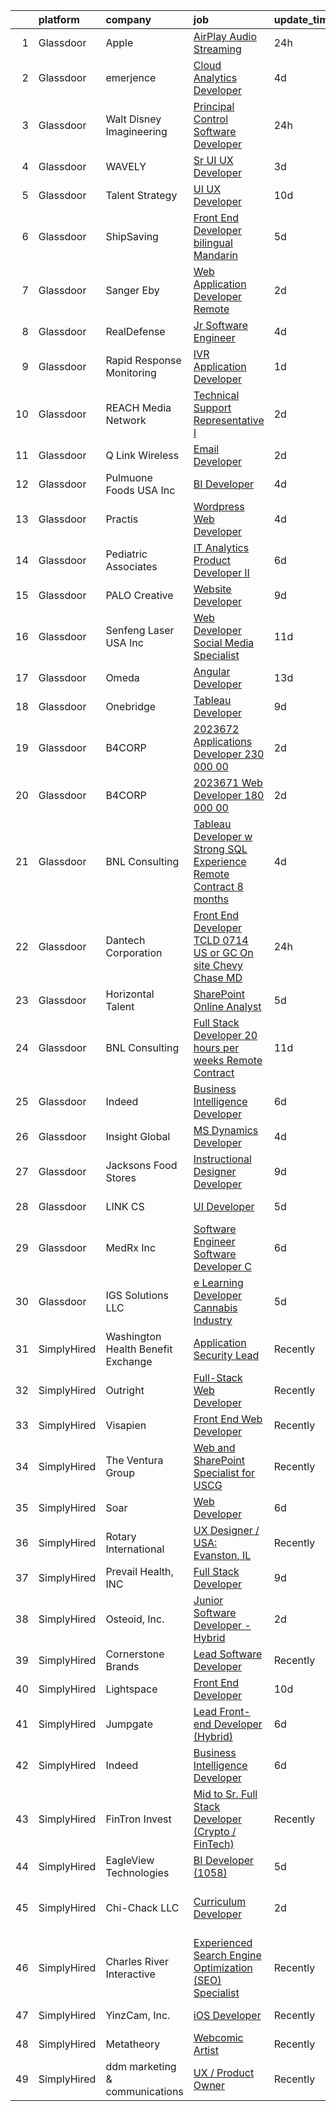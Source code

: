 

|    | platform    | company                            | job                                                                                                                                                                                                                                                                                                                                                                                                                                                                                                                                                                                                                                                                                                                                                                                                                                                                                                                                                                                                                                                                                                                                                                                                                                                                                                                                             | update_time   | location                     |
|---:|:------------|:-----------------------------------|:------------------------------------------------------------------------------------------------------------------------------------------------------------------------------------------------------------------------------------------------------------------------------------------------------------------------------------------------------------------------------------------------------------------------------------------------------------------------------------------------------------------------------------------------------------------------------------------------------------------------------------------------------------------------------------------------------------------------------------------------------------------------------------------------------------------------------------------------------------------------------------------------------------------------------------------------------------------------------------------------------------------------------------------------------------------------------------------------------------------------------------------------------------------------------------------------------------------------------------------------------------------------------------------------------------------------------------------------|:--------------|:-----------------------------|
|  1 | Glassdoor   | Apple                              | [AirPlay Audio   Streaming](https://www.glassdoor.com/partner/jobListing.htm?pos=118&ao=1110586&s=58&guid=00000182c45520efb77ea9114510f64e&src=GD_JOB_AD&t=SR&vt=w&cs=1_8d809d5f&cb=1661151290171&jobListingId=1008083046472&cpc=451933188B21919D&jrtk=3-0-1gb25a8dhklst801-1gb25a8e1jm5f800-f790125a67839ebb--6NYlbfkN0BvKrLyj5gPmtZO9T8euul8TCxuuKNOtzRJOomxnwSEodTz2Bc-sPZlC5mDe-NOaJjoqzZaoAcYBfejS1_Sstow5WMWFihkfHbKE2mfz4aYUPxoViYokMPz50RmLOU6WbCfC_tTqHuFQQEwqQoexL2phy-LY12cwTMRNZTUTjAvflxaMliq3-m0oP8oLGRrK5-miacLEv9kkcuuFcT_x1gpNvc12rwsmDNdP4t9-Pafeg_VwK2R1dwzv7MJBZ_WqdRYF1lCVSja_xRfiG81z29BpDSHK6mBF_mrWmOLZEOg88tr9Q3ZFbzsdle5qMySgPpeQClbQRdTyF6U4ycYtT7PdlYHfW9mW6ibuMzwOVxY5ziGa696dqcCPrsMMqVGssmpIXEDigPSPIx1fFfiY_78tQ0E0iw7MWNOZyE8UYuenArG-yjfqob9O_48p7r1RqrTJPGbd6kQnWKcM8AYQlSaAqL--7gdEasu1gVn8XOKY6EjnFmR_kcTGuLRXASa5wSPf-743t0o_8H7MtW7SdqKGLIhOIcxTXamz7VVm2oCvVZdhLEo5Zf2BkrxC3WOMy7rnBrq4__p2Bnur-J1QqgyCr93LGI4h6Zji8QNnR5OyDPHj-klG9N5YdEKr3nzuosdDtZIw1nrC_VEoIkrm-LS5KtQB7kKa49J9onzUY44Ja7Kx7Wklsh_zVLhNF3Io5oimYW-h5iV3ZL01NmKrvMweAzncUc0sshp6Rp5G58S7NE-rXRex1964jXY1bMmgqDZkFDs0NqWAA5nH5CANuwn1VPfv2QKmR0dqBqE4NgYCLhhK2ABtpWU6MdopDZHDzJyaHpoYV_jpFQ7pePTdStx3TvuUt4Z2hTZtzhJGax9kgkUz7iqDqpgH_G1xAN4bmcy7KZPTWNoSfZrxp6XrWkOtwAyathdpKCKuNfqBQbSlfO-qRB_rAv61NHSwsgsxaCRBftJaPO0Ow%3D%3D)     | 24h           | San Diego, CA                |
|  2 | Glassdoor   | emerjence                          | [Cloud   Analytics Developer](https://www.glassdoor.com/partner/jobListing.htm?pos=102&ao=1110586&s=58&guid=00000182c45520efb77ea9114510f64e&src=GD_JOB_AD&t=SR&vt=w&ea=1&cs=1_9fd57db7&cb=1661151290168&jobListingId=1008076173347&cpc=1C3318CDCA7FE79A&jrtk=3-0-1gb25a8dhklst801-1gb25a8e1jm5f800-83fe0f3481ea0f93--6NYlbfkN0BrbyR9TK4sTOZ_O3KzqYvhWz9cosDL7o3sV1qWcBJM3cpvJjsaLIGx21Q2cISLdVIOkheZm-tR2z4hqkOAW806gkO9PfcpJ9rUyNmGpiGg-mks-nf4Q33pvQDzNQRC_zpkeKgB_vQv0EaDHu94n0Ummld9LTeI39gaMiq_l3DQi-DyKb_f4-LAZVmTZvWdyfk3LKoFVL3zkXAxne0w2SRzwHjN5alZJmkl8Yqw-KMTRbcW_ahdrCv9XpNDi6cYCq1exCZ7Xp0j6h2tlcHLm5HIpxPIiYuG4lLSLECrUTVZ_ep3wqayxUbrDZMyXYJCVF0RDGcCmSk6Y-NDM5y54tE3-4SCECGvkRCQBNeo0lSIZzX0XyJLcobfLQXcRBrGraOqHWUP7GgI45DB5pYwXvIGNGzRNtKo_VI84SzkWNnw1n8OaPeLEb-IRKerYHaHDm7HpiKrjnyAEYRvxFhKVW2VmyPpqm7wf-bJhmqgqo20AZ0muHfZcUdljiM0ej6K5ZtW6ErLyJZEAw%3D%3D)                                                                                                                                                                                                                                                                                                                                                                                                                                                              | 4d            | Remote                       |
|  3 | Glassdoor   | Walt Disney Imagineering           | [Principal Control Software Developer](https://www.glassdoor.com/partner/jobListing.htm?pos=121&ao=1110586&s=58&guid=00000182c45520efb77ea9114510f64e&src=GD_JOB_AD&t=SR&vt=w&cs=1_17c3b685&cb=1661151290172&jobListingId=1008084142369&cpc=723ADC3DFE402989&jrtk=3-0-1gb25a8dhklst801-1gb25a8e1jm5f800-a875286dc70340ee--6NYlbfkN0DAFTyt7pbDCC2JPO79CSdi1dIb81yjczP5qsKcZIxgiYm3-7g-689UDqHItQTwke_kPIYZDxVm-CybYdILPvuQfm1ENLlbBuTIKxFW4L-uzP7-5hs8-wy-NqoUtMXROGZZjsng9cb6_L6rRzsO3yDP87Dab5lo6nt_yhV2ZDIcXjkCwsrBZqyDKrmQxmd673Es3R4JWZBSVEJLMAGvEQ48Gl2tOwv3XWX0cLcmet-SxrxNm53sWPsLf1KBXtotzyz14QslrMDgRv3--LMwokMkeENqS5niTIA8ZiyzmoUemTs2fs1y-DJ4BS1GOd81KjxCyDQWoZyPCCX8PFFYsIwjE0SVVyfa0I2zmSZtKJTHEkmvHoVDfbH0u4Gbw2x3sOQq1XcuHCWtljg_vWULrBWNS3M0hdKeJ3w_WbKcNiLb6hmC0Cs8fvMA9-rAA3c4sJk%3D)                                                                                                                                                                                                                                                                                                                                                                                                                                                                                                                                        | 24h           | Glendale, CA                 |
|  4 | Glassdoor   | WAVELY                             | [Sr  UI UX Developer](https://www.glassdoor.com/partner/jobListing.htm?pos=108&ao=1110586&s=58&guid=00000182c45520efb77ea9114510f64e&src=GD_JOB_AD&t=SR&vt=w&ea=1&cs=1_28f2de9d&cb=1661151290170&jobListingId=1008078846480&cpc=8EB93B92E86712D2&jrtk=3-0-1gb25a8dhklst801-1gb25a8e1jm5f800-b7e75a319e251b83--6NYlbfkN0CFsUkZ6y3FSz-mlD6L7ejB8QaNpXOZA9zECJrBSE1jTAruMs0T0Ja2Swprp5tI35MY2WSOIlf9lrU01llXdVEjj9XPhBSCqurE2QZfwZnzvRjuIDREHCNHa9yHulQaYm9alTDT0Wys6cT0F4v4GY3j8YkHxtblMj7RMtV-fCOW8JQc6eOWW2Ju8Xu5M1Zq5S3p_tO7s-P5o_NgoOcLmGT3gz6qAztM5ubJzYa9hIl5NqgNcn-pVOTJDxKL9CMj2sgY5u9VvGjmrt0oU9rgUuEzChB2mD2ifmnlbNleMw5he6wFVSdxsoQD9xW5CBR2tUULlvgDC4d-fAWEEZWJEw1zCTu9aWpsHoAUSe8FFlR1A5COJNW6Q0Nnkbmr5OhSowQny4Fl4WmdjeLvctWKOLmC0nlpWTDnzQ8391g5sIM3D6aaGt_cirz7QoHDCCzV84tQEKonIFnFaus-kF50NPja4y1Ba03VT2OmIeaMDGdOrQRuQNbWyBNWYKbwbubjx2ykSLJnd-7VWQ%3D%3D)                                                                                                                                                                                                                                                                                                                                                                                                                                                                      | 3d            | Palo Alto, CA                |
|  5 | Glassdoor   | Talent Strategy                    | [UI UX Developer](https://www.glassdoor.com/partner/jobListing.htm?pos=127&ao=1110586&s=58&guid=00000182c45520efb77ea9114510f64e&src=GD_JOB_AD&t=SR&vt=w&ea=1&cs=1_c6dcf9d1&cb=1661151290173&jobListingId=1008066990400&cpc=FAE5E775D180B2FB&jrtk=3-0-1gb25a8dhklst801-1gb25a8e1jm5f800-60666562be921bc0--6NYlbfkN0BCOpYIKuumQ_Uy_OYh0Ev10okaePikfGeAKZFFiMuRZNLpHNDwBhCvi_VjQy00AxeaGvLaF_GMJwQcZP4ChOOTP5jIzpZPKuWGs3vEXNOpakPRNLj96wGqFforKETBIb6x4_54nn5WmbJsef5ZGY8SlqusJWVVjwVmJrswhfFdB-umxCm208b-JNz2JjxfEUbWmeKDD6AanFZ6w66njgNxkMjDoFHeC3v4lTdXWp2NAfBmEOmpYKxafzdQ_wsZDHyDEb2cg9PZNqz3oSZ9xSVPJ2tSaGOU3aPHirm2jrk6NvfLGlmOtBaltanPFVZEBVw18sy6ZofQglIhyZ-qMhkOUUD3HYhVxLiszaD-5ckedoBnt7alveqDr0XMNXySFm9_Uk9xN8WXUl7XxaJ9Wks07gWC32JMhNcyOBMLllvr3L3gq7SZb1pzNgoS8Mg2ttcaKQlrq3NXIQnw5IsjyphonFutGHn_IgBNRVrsu9r5Fagac1xYMocu1tln9Q7WlcZ_pU4UspepRk-frKobdIuEsrwAFU2NrBuFxyCBxqi5-Q%3D%3D)                                                                                                                                                                                                                                                                                                                                                                                                                                          | 10d           | Columbus, IN                 |
|  6 | Glassdoor   | ShipSaving                         | [Front End Developer  bilingual Mandarin ](https://www.glassdoor.com/partner/jobListing.htm?pos=126&ao=1110586&s=58&guid=00000182c45520efb77ea9114510f64e&src=GD_JOB_AD&t=SR&vt=w&ea=1&cs=1_856ceed8&cb=1661151290173&jobListingId=1008074325496&cpc=A938E184CF850189&jrtk=3-0-1gb25a8dhklst801-1gb25a8e1jm5f800-2c7bb3e5a42e1320--6NYlbfkN0DM3pGCrJm8AWfOPpX5kTGOeXvgIX9r_jvWSHY5aqr_59zYP2a8vzlxzJD_3pOuKYpBc70m431VG0ghyqLUCm4kA4-raY6vd6MwGiNKWWs8hl3qfnPVzKC8iECiMjZf2sVY1Zn5jlZdVsMHmgN_NomkA0Ap46WQkzuSJnvwOXjEY9KQA3TlBNZHHzxXRb4vqym40bsNdFuO9VKa8HGA7L5ZRa6a-a657Ffezh1n38lqgINTKc_hRYpIwPm7KL3NLC-jRRgdszaGOw2_HslPye8_x2W3tOewXsYcPwZeOLRLBYDzriUgRE1i3J3zwoXNSS95FpTc5ykKto2b8mGtV0SKl6EwB-RcOh7xUFLpyv-tjn6Oyu5LIQisVZy2NiK23RqwVuJFOShh-BuCITt5TBIEnH_THfViKdYWj0zaILeTf6GbbXuQR7PSAWSoch41nPXbQr5IXLnVrrdT_G5OY1g022MhQYkmgn-A8TdfEydQBqfTUow5dGk1b8p-Acf1tRYMIHgQ0PLWcwQ4_Wgj6zxw9UbrwhAQKCk%3D)                                                                                                                                                                                                                                                                                                                                                                                                                               | 5d            | Industry, CA                 |
|  7 | Glassdoor   | Sanger   Eby                       | [Web Application Developer   Remote](https://www.glassdoor.com/partner/jobListing.htm?pos=116&ao=1110586&s=58&guid=00000182c45520efb77ea9114510f64e&src=GD_JOB_AD&t=SR&vt=w&ea=1&cs=1_bb444c7f&cb=1661151290171&jobListingId=1008081761210&cpc=FAE5E775D180B2FB&jrtk=3-0-1gb25a8dhklst801-1gb25a8e1jm5f800-3541c817274bda93--6NYlbfkN0AzXs6BpxsqXAeE3FGjmfKlVWaERqSiYkq-As3-icy7Gg-xHyWztJ-izRvmli30lNIyGI16zQFb1mw6FciJxnXwCCBKbJjCF7u-CxjejFmSObVuI_9zAUsRWywljbaZl5-YLT_vqpTMON5jedX1uOn_qxXkKhU2p5weQ91-992OXlIHe-9DJYgjv0vC59bNGbQERoqvcn2YISwL2vbNMtZSQFsRevpN86yacOuxcWLe0TT5OnClTkwGzFenfPL6wJnLhmKpxFwXEQLrzeo_CJkWh71G2VRK-nRYcj9u78PpiazBtY41JFRRqCEN6VcDwsZonHzR7xx-Xy2A4pes4XF4rUrWiHqutDTf57HAD_sAqCTRBVvvwxG4qYz9T3cQuqJzOr2SvLcuRhcjCYalpxTISff-VtdsYjCVx1McsL05cILV4Z3gjTLQVIOQsLR-Nb6TBwZYiA3aR-_45GSAi8M9yZOolmzXk-o-zEtcjOxRRUKLEEUKG_bamYzUacNePDwbN_i46Yvwxg%3D%3D)                                                                                                                                                                                                                                                                                                                                                                                                                                                       | 2d            | Remote                       |
|  8 | Glassdoor   | RealDefense                        | [Jr  Software Engineer](https://www.glassdoor.com/partner/jobListing.htm?pos=114&ao=1110586&s=58&guid=00000182c45520efb77ea9114510f64e&src=GD_JOB_AD&t=SR&vt=w&ea=1&cs=1_8e56bd43&cb=1661151290171&jobListingId=1008076522296&cpc=48B9F4758953335C&jrtk=3-0-1gb25a8dhklst801-1gb25a8e1jm5f800-5aabe80104e1f276--6NYlbfkN0BJmLTXHeqsvNNF-ANURUpksV_mLbOsnlGhU62OMMg2QsQzWJahpRUS-LAU7mvJw3h6rNS0WyAsMKlRS4IBDlHBJYcLfKj4XHYQe9QM7926HoJHwccYxGsaJp7C8QChfHJD4r76JwuBWB4gcpxcBTXnwlgOjIkEm4PNc__ozql3TuDBGT2PnVZfZsT3sq3PPVdz3XRgj1qY0ZKFqdXETA1nlZXCYmij-4Eyyd4wB2lf_6ldx22nQBU5-MzyeIYL2-Jryx84mYxT4UTPtzmTMDQE1J79QDTFrBkH0XwgUWcTrUbbXxJVtUTOlQeF5fdJdbvimTAIK6728uHhQ6aZ8L3SUS3lw5bMF-C-wuKnPxUUk6Z3Yf6SyamzTAkxbXehMfZzRbYMqVYw4L0IDYUe8YwcBAuAO8FX3APLomIbA-KqjUD4t_NiyhniZVObSzIgXb8SFaqyakgHWhNiCDqE-JY27mK0r8JMhbX4pnTZkoR6S4YBlvSOgGiOqF3p_SijUUk%3D)                                                                                                                                                                                                                                                                                                                                                                                                                                                                                  | 4d            | Pasadena, CA                 |
|  9 | Glassdoor   | Rapid Response Monitoring          | [IVR Application Developer](https://www.glassdoor.com/partner/jobListing.htm?pos=129&ao=1110586&s=58&guid=00000182c45520efb77ea9114510f64e&src=GD_JOB_AD&t=SR&vt=w&cs=1_0a61af64&cb=1661151290173&jobListingId=1008082497191&cpc=2CAED5C921A5F994&jrtk=3-0-1gb25a8dhklst801-1gb25a8e1jm5f800-a776415acbd54d1d--6NYlbfkN0BeYG4j1v6WH_SktKuK5IpBcGDehg4S3YWYMkLNazIQHl1mPh5ExdBt3Wx_OwNyCWQO6TaeszuxykY798Xh0vpvftZEqIZcQTHeSk6YHSvZ6dw7Lh8bdWApDvMN10bxcUiWrO6CI0r3zwvLJBTVIvL49hqH6jBPAwuAlK6MFHhnE11nqjEsHJSoOCA8gIZGwmm2FlTaep4YsVtRSb3tGeFDhOngKEcnAVyfctk3JfyIBGGsQWJzN_20xppOKk8HIPjU15vY_0KLZc-20DQrv3TFn8UCfw3ZXv1iEToYDQqJRsAHNQjYbIzNpetcKEygGbSXwyR6K1SwnWAJUQqMLkx55wGCA5wj1e0NXwbufFDrU1k8s1sF9imiDO-t9I-T3FZRt4SToPSVZEiI00SJDOLTp6JZAC6Znxm8tVGLjuLPc1rv2Ei0tCKnql8ZhBsvhuzDd-jUBElcAng5ZbHRaoDZ)                                                                                                                                                                                                                                                                                                                                                                                                                                                                                                                                 | 1d            | Syracuse, NY                 |
| 10 | Glassdoor   | REACH Media Network                | [Technical Support Representative I](https://www.glassdoor.com/partner/jobListing.htm?pos=123&ao=1110586&s=58&guid=00000182c45520efb77ea9114510f64e&src=GD_JOB_AD&t=SR&vt=w&ea=1&cs=1_f342a0d2&cb=1661151290172&jobListingId=1008081708861&cpc=A65DF3A704A48F9B&jrtk=3-0-1gb25a8dhklst801-1gb25a8e1jm5f800-24823409d4d4aa59--6NYlbfkN0AtR68e5gWpPxoovZgA7Udo-dcymoK0NpHFMpIgh7LYz_Z46PyDR7Jw7e4Sd09CYAV2DdE21fPa6TJN4UaBcQOesmSbSGNczbnUatSv8mPXVFNC1m2EV02olSTkn_8B9C6RYXjIQKbMkhuaw-lPorlyPq7bs-YDCbwBj-imToVKar2Ylxx4lD9YIhlidBvJLVulyQ648bxGn0cPhB-B8ZeX8wvXjekAvWO0ksmu-bsxFYCfsoQCwdC84pynVAtClsR-VEleW-4zWTQdb8_iNpMr88pFmFyI-QInpXiNHnzrFFISiS_jrK3Ya_FyJ-H8wmEk4hFb-I3TzUOJjDTdd13O8oT3cb3KT_X6YK6Zid1hSTg8pWfzlgc_senm1Nyu3ueSastYh0TqrlTdiphXJHBkATe3Xz-pJTkAd9sWulD1-S9saq5RK6E_4k1b6_rgI8burUV5JnkFNH66-dCZgKzlzdFDsXxy3kc2ZroDhOfEVfj-FwYMnbqfEPdwDyKhqac1ag0iKBZbuw%3D%3D)                                                                                                                                                                                                                                                                                                                                                                                                                                                       | 2d            | Eden Prairie, MN             |
| 11 | Glassdoor   | Q Link Wireless                    | [Email Developer](https://www.glassdoor.com/partner/jobListing.htm?pos=103&ao=1110586&s=58&guid=00000182c45520efb77ea9114510f64e&src=GD_JOB_AD&t=SR&vt=w&ea=1&cs=1_083f4e2b&cb=1661151290169&jobListingId=1008081621414&cpc=F1F9710DED3F09F8&jrtk=3-0-1gb25a8dhklst801-1gb25a8e1jm5f800-ad61b9ac912baf76--6NYlbfkN0C1n-7uwLBmXreK9Hz04i1NaXR3ByHk8AHoFYtQOHcucngP0fSeBwU1va0n9hUyBVaAI6oExeKecRKR87WNuvyT1-lb0hdePcZdW5hHRwxQUII5lAiGOEk0YkPvnaaIvm9DKktrut8n0XsjBzFcewKYiXuOoVj6bm5ayNKqKX7IdKuQBcIk97fv1CLN5CZyqTzH4qo2ZZftfVJANiVQqVYrLf07PamcL_iFxqVELzIIJO6pqQxXTroaFMTawoqd_9eWfUZj-_qW_iHM1FHVxZQQ0JGKuZeuDUVcQBLohL6MPVdvzLPmKXgnSk7AMhuTsKW8MAqMizduoMYOWdj1iJ7_4_o53lWh6PC3ZDTuebc6USBXqCRIOAgjqTyzAYslalXvytW70d4kuiZGL0cfGCttqOSOodlLYmrAA060YFQIZfQRxo7ovdb1UxeoOQYlakk_w0b1H8bFYgKComJz2r_P6uyucJJOMpoeJ0pYJDggUnlZAqSTo3-y26CKpWW7Q8A%3D)                                                                                                                                                                                                                                                                                                                                                                                                                                                                                        | 2d            | Dania, FL                    |
| 12 | Glassdoor   | Pulmuone Foods USA Inc             | [BI Developer](https://www.glassdoor.com/partner/jobListing.htm?pos=130&ao=1110586&s=58&guid=00000182c45520efb77ea9114510f64e&src=GD_JOB_AD&t=SR&vt=w&ea=1&cs=1_e5c8490c&cb=1661151290173&jobListingId=1008076669897&cpc=7AD1D84939BBEEF3&jrtk=3-0-1gb25a8dhklst801-1gb25a8e1jm5f800-244dab2c59fdab51--6NYlbfkN0DFMg_p08p49CvQsYCcvdtMXYkvdEKLwGO3Yy7usXMGXftwIfWujS_iuTWnuFFUDnQ0xUb7bzVK_cCVG6ZoodGUktjLkS4KtoNvzjvJocgxWn6soaxkhb7tu7s_3Lgk7dnM_rsLwkEMFwRXuZTEm20_VbG7G02Hz2YPmQYw39BGhG2rKlo6wDgsQJhMuHYrUoJ89lULyACX1u8VBa8zZfBD2zLI4KY-wCsTBvHWZkGsrKAczlNfCBxI6aqLTXfzqEBn4yDtnWJZ9IWAbhm_lMPDiFav_DJqz9gWvy5BTuSnQtqiLPukhZO4Q4u4YBOux34b-L9cIreKeHp74zQNnvfbUu_UXBzTo2G3lwBHua-GJ-Pk7qvDm2LVKbkOALqq7_z_qIA9rOuHfsJwPYUX2dGHCY2PG9qHys7IuZTvBhNSxMro5YQy8feEF7_hA82_DLmQ3Qj0AXE6i_0e1_2-CUeVEQL-lvDtXgQBFbcMQUTdB9WYzcj-M4YD)                                                                                                                                                                                                                                                                                                                                                                                                                                                                                                         | 4d            | Fullerton, CA                |
| 13 | Glassdoor   | Practis                            | [Wordpress Web Developer](https://www.glassdoor.com/partner/jobListing.htm?pos=110&ao=1110586&s=58&guid=00000182c45520efb77ea9114510f64e&src=GD_JOB_AD&t=SR&vt=w&ea=1&cs=1_8f806af5&cb=1661151290170&jobListingId=1008075939022&cpc=F793441F64F6F721&jrtk=3-0-1gb25a8dhklst801-1gb25a8e1jm5f800-8187cb17a2b8fc89--6NYlbfkN0CPEiJEzZq4I_K6S6Q9VC1QMfIsI0INZ1UYi7vjgDL48SUvOQou6hjmp0WKPmUqcK2Rne2cMqDAeZVM17aD4J_ZX8z4LH2rWUjjsrPzFYnHdC8Pg3VOxtI2a4qK1iVfS16tn4S1IYhnzK-i1cPDK9dT_0zuiSzS2tC1qqlZP72pNHf5zdQWWCRhR9vMFbCySXS9WnvUwq-rxVDmncv2K4OYwz8TPYOwSS0-ZwNBYe-EVR0A4tKLXMJ9BUMwmHdvNBYMqGePgWdTf8hY0E7li_YUF6ttl3GP3vy5W9hVGXBUxgJnrIViUeFk-BvaTITVqjXVRdXyYuV6UvJWgCdB5Yet59zi0pnkySl7nC89Es_YTVGc4zQqecs5gwtGoLo2h1DZXgIQaEXyV9chJIh3w97Zha324FO5jzP_Vz6X_8OX9qbF-6JthwMo3q3EJKCSjUWS6UA4hr8qSTOUP3akhm7s9-gjQrA7SSZPVQRaQXKG7_EXyryIbCzdmXxA0EQQEIP8uXhcYMy03w%3D%3D)                                                                                                                                                                                                                                                                                                                                                                                                                                                                  | 4d            | Charlotte, NC                |
| 14 | Glassdoor   | Pediatric Associates               | [IT   Analytics Product Developer II](https://www.glassdoor.com/partner/jobListing.htm?pos=119&ao=1110586&s=58&guid=00000182c45520efb77ea9114510f64e&src=GD_JOB_AD&t=SR&vt=w&ea=1&cs=1_fa5449fd&cb=1661151290172&jobListingId=1008071523039&cpc=3164FDD6030E246B&jrtk=3-0-1gb25a8dhklst801-1gb25a8e1jm5f800-5991e2953783c819--6NYlbfkN0DemAzEP9v8bu_pGidMGU8OExREO38xbIwIxTr4yWdaEZsGs7CSFk-1TI5Ew0B4wLU1zIN63sLkBnY-2b8FgSeccfRUot0NcU29WlnPC9tSJiza6t9dxSvPLA2aX3y23cM-Mg3wtNSqbXOuCNwbqhLsCl-WBHMEVTm_pDJ0pHfyXRMf4s3Nbqw7c_JZGlb7WLB2JGd-8q52B5NUdc9ncm72go931L2VFDcQNrL-DPyZBmI0rRU9sBYcmU5MN7GDn-FLpBOZUWvlG8eGV1HNdaGSXWbWP8Djo3EXrkYrZleQNuqFKR2HrJ1WsoSSWrPO8dt0Wkzb1OkZF1K4rdoN752I7VQkkyTeV7KFHiAzN_cA4UTHapWbe45khxZt6NRxIeIlKDeyVtNtWS4qsNm_bHFV-MOWwnH3RoD4tK0_XE4f9AtFLl42Sr3XABGe38USPfrYTPUbNPJp1EhTO5SvRfHGwI2nqfTTys3Y-JNC56h7nYC5MbZupGLXF5bDTwwXwUNVnbGdkARwO_RZzilZGFMy)                                                                                                                                                                                                                                                                                                                                                                                                                                                  | 6d            | Remote                       |
| 15 | Glassdoor   | PALO Creative                      | [Website Developer](https://www.glassdoor.com/partner/jobListing.htm?pos=111&ao=1110586&s=58&guid=00000182c45520efb77ea9114510f64e&src=GD_JOB_AD&t=SR&vt=w&ea=1&cs=1_69566d39&cb=1661151290171&jobListingId=1008068902080&cpc=EE7F0D06914A6BE7&jrtk=3-0-1gb25a8dhklst801-1gb25a8e1jm5f800-de868db7beb901ac--6NYlbfkN0C2SVAOpOeIWQkPp9EeCSLxTLheLRty2uanDx8E9nXZ3rFVmSnLRG2mI_lAyhv87f9ulfybPl4YrKbXo1PYfYKAXDobJy5cY05dU2SKUdx8lyWLpDjBwivFFIhb8JGvpmgg0AEH1gp3JfxwyGGzseUlq5NkyTzg5astVQTcLw_d3Wm3vLGhjkxRvquc5fHRHLHmsd4gpsjxXWlwIBrpG6F1-JRLFARiGfO6vIYz0A54B1pPg78xY2xWDPnNlfgJpZwKBR9NuQmGJadMQSemAtgPkfWLVRHpdIZmka_mODCjZ43MXn4Eg0MULMuLh6Ds8byknvCGZaW2qQ2qC8-29BMlEc5fNjyh7LtjnW9gy7MlS8GJGcdz_hrHnHcoUfaS0mFAPqGIZksK7TzyYnZKgpeKApkvbXlSnJYIP4kgHDgNRHZFhH7ZOsQiZQ8PZ0sX9vXgZcgeWgreMjfoKQQDaSKpkltMdC6hsss3Vzh2bfgfMPpYD57LerDFYjCSKU8gh9s%3D)                                                                                                                                                                                                                                                                                                                                                                                                                                                                                      | 9d            | Youngstown, OH               |
| 16 | Glassdoor   | Senfeng Laser USA Inc              | [Web Developer  Social Media Specialist](https://www.glassdoor.com/partner/jobListing.htm?pos=125&ao=1110586&s=58&guid=00000182c45520efb77ea9114510f64e&src=GD_JOB_AD&t=SR&vt=w&ea=1&cs=1_a91ca1ea&cb=1661151290173&jobListingId=1008065893392&cpc=5FEB1BEB8E14EF52&jrtk=3-0-1gb25a8dhklst801-1gb25a8e1jm5f800-69604992de81714b--6NYlbfkN0Dx3r3E47sSe5bB3PIy1uzBZvlB7xy2NhfhZMlxQTsxrHvJuYZkuOAOolgM0RwwxFCUzk4WQx86HjZI4gUgx1C0oF6J0TbaPQPyt0QwcdVyAoCHhtnKoCAwe2uWQZDVyb42gfhggtBMSeQF_kTTK4cI21rqjrfWfVy7aWXOh3yapdlN40EuEuEiV6Ide7gZPG5zIUKqLIdhSATNTSjyGX6VAVF2UaodgSylZx3gexnmCHb-lRtYjUqtjxTqA-2ZNm9CVpPrMfu7tnuR5T3G4AnRrT54KosS-OfMN-XtG80Im8FYSkriOmGBIJ7fF27GM5uLM7lRtUpIuYCjrOSfDTR5XkZ1Um3A-7tBHZSi1O1FdwXTtGPYfVuODLWGA3rncr44vdDXDBNgejnVIUDJZREezBP_xNXvgZPjqHal12a1DvJruKw3ZnwZNhlID_uuBiWo2GZQ4-EVVa6rULOnRsFiKnlwj4YSJEfq9xl9fTUWZosQIhMZ74rSRbX9ilSnqiuhbZKbcQQu3A%3D%3D)                                                                                                                                                                                                                                                                                                                                                                                                                                                   | 11d           | Los Angeles, CA              |
| 17 | Glassdoor   | Omeda                              | [Angular Developer](https://www.glassdoor.com/partner/jobListing.htm?pos=104&ao=1110586&s=58&guid=00000182c45520efb77ea9114510f64e&src=GD_JOB_AD&t=SR&vt=w&ea=1&cs=1_3d5e9f9e&cb=1661151290169&jobListingId=1008060374859&cpc=95727D28359A3DAF&jrtk=3-0-1gb25a8dhklst801-1gb25a8e1jm5f800-4659c45f7da5a9ce--6NYlbfkN0CsSu19yiEZraDAVLpPmfaiHc06RDwDBRCfsbordlvENtmH2YP7JEUjFoZIULs37PK0CLzqhJwYQx2WAjYfaEgu9VpWTtGqp-dsqtN2dceF-5gaoxUX2XhSQML4pxf97X9U0wvrmtXgvEW91hycwjXHjo-rwZGqAG8X-twvUWRT-nFlbJecI-_xi8TcL5qztne2V7wwvnHO773kmdBKDwkKJk3SD4tDaZmGUxL0eskODOZM3jJISbhGzUXoULkqNsOtW0Z2_0KMY2TBn7mUGjTxPxz82eSHpbREYc-n8bUC4kFD5fxMgDJTE6vN-EVDQlesGEcd4gzDQiREoqICtuf8Sv7IvwfWaX23GWjrUGBLJftTEXRFnDJjQhdMbD6gTtvoON578gvY52ZJroOW3rN3_Eh-nvnj7FGQ5ioVHxKS9S1-gdcJCFgTVG32Qb9UbrgjFP4uo2HnmS5bm46rDCmpg74Pv07ePGeWLwR5q5Yw4u5MyY00k1eo0bXxEviIYJE%3D)                                                                                                                                                                                                                                                                                                                                                                                                                                                                                      | 13d           | Remote                       |
| 18 | Glassdoor   | Onebridge                          | [Tableau Developer](https://www.glassdoor.com/partner/jobListing.htm?pos=112&ao=1110586&s=58&guid=00000182c45520efb77ea9114510f64e&src=GD_JOB_AD&t=SR&vt=w&ea=1&cs=1_ea72a448&cb=1661151290171&jobListingId=1008068854876&cpc=4A4F3732B778070B&jrtk=3-0-1gb25a8dhklst801-1gb25a8e1jm5f800-c7f5c0ec017ad604--6NYlbfkN0B6J4U2Kkd0V7I333JW2U9_gSjQpz5qU4fBNIiszA4W_l5DxCasMB7KJ7TH7HGTLE0NoG_MvnBH2rQhOx7NAKEw-dgmVCMOEaC0wcJEXNCZvEEr9BrdRgG4ZFQ7XDH981Z9bcpD5mQ_Z8l3-RzoXDjzElG5AgJNmaPku-iskUk3Vl4YF9rKKLjKzf0-AZhmZGLxRQRckCGTG7Rqy1vdNtGE_zsnqxpS1wQqAA1T4Tlif83cjdX862nkK4suJ_pDTQaBnIgufEZiedkihCEtjoRUv30kWczUmKFsqkwgJfzTma6uRoinIlj8EXQlBqmEX0axy0AveJdY0LE6LSBOoiHN0o7QJbvl36ugBr7rVDE7CdN0e_qpcZ5RS1XOhKpduOsAsRCw3v7PuUy1yUIFSUfHpyvgVliPPIfuUrGEkKi2a57HsByW3O3YPHpiYaFRNzqhgA8Gwb_jYKiqSgC7sVPTEZfTfo1BuhgPrNDknLUsa2lLZ03UDkIgVOzpMLqa7imXJPO0WUwByg%3D%3D)                                                                                                                                                                                                                                                                                                                                                                                                                                                                        | 9d            | Indianapolis, IN             |
| 19 | Glassdoor   | B4CORP                             | [2023672 Applications Developer  230 000 00](https://www.glassdoor.com/partner/jobListing.htm?pos=115&ao=1110586&s=58&guid=00000182c45520efb77ea9114510f64e&src=GD_JOB_AD&t=SR&vt=w&cs=1_914edbd0&cb=1661151290171&jobListingId=1008081373606&cpc=47CFDC01B3F81FAC&jrtk=3-0-1gb25a8dhklst801-1gb25a8e1jm5f800-0cb1cfb7ab32a772--6NYlbfkN0BBcNHvdcwdm3ewH9kjvka83ftEJjxlat_DdA1S80VRS6k0mxP7wnwmAsSRP66qfkxfygTsG_VxvibOuVG8DIA3GWuScuyELeECnLADcECoNd92-YZWNhYf_LUjYer-xCPNXLTSvHlGS1xzAU0IK1yL5Cc_V3jqrGZAWnElgrhGdbdte4PehLj1HfqUgveqLX1HCX2GtjPiiguSafH9Wk3Ggs_KDTnq27EsB_6YoGkYWKaU5fgpK9-lTkXItNiH4BR5ZOUQwGjPKBTCfKHUOlXR_3PMK8iZPFqe1nBa2dKjK9juEJqwyh9zhK65oCoHxXTnesaa0N-WOFTOR0a7W45HLD0xrUYS31m-RXb5v3cK2Bxb3Ahxe2L0rLqVQCl25IXlJnABfwUV8AmUvI-PTUopdvtZcLJ2RAujigiAAvQ5xBPE9UD-ygN0nQbQvbMjagqQOM574YhbJkTcDlwA2ay0Yljt6wjoYvqIlGVzvEUKrrkQFQIL6U4CilqvoRe07T0%3D)                                                                                                                                                                                                                                                                                                                                                                                                                                                                  | 2d            | McLean, VA                   |
| 20 | Glassdoor   | B4CORP                             | [2023671 Web Developer  180 000 00](https://www.glassdoor.com/partner/jobListing.htm?pos=106&ao=1110586&s=58&guid=00000182c45520efb77ea9114510f64e&src=GD_JOB_AD&t=SR&vt=w&cs=1_78b01ef4&cb=1661151290169&jobListingId=1008081373596&cpc=C4A69CCDBB3B9599&jrtk=3-0-1gb25a8dhklst801-1gb25a8e1jm5f800-6676c5ed2de5c131--6NYlbfkN0BBcNHvdcwdm3ewH9kjvka83ftEJjxlat_DdA1S80VRS6k0mxP7wnwmAsSRP66qfkxfygTsG_VxvlM6xnFwtFlM65wx1fwY703rftnoaqvQa1FP9Y-yZyxGsbqns0mL32B2CxBxDGGjXthUpXZss2mwEreCM253s-lNyuboHOEwIQcoroQcyZSsS2WJYJCAMFk54JG_l2kkJTbFWn4xZg2PvtKwEEYXXYluww8nG0rR4Yeoavn3K1pATM_98osk0Wfj4e9bAykTdvrWD3n1xQ5KVgE43XGlhb7Z_8fVWsexXpllu1-o1VUkTG6IrJ-Je9g-_7DRhAAFbjxhZ3sb23b3cPldihfE9OpmJnLU6PoKSWoO1_ZMvvNFF6a7YrLSgKkhc5M9gpyP2LnaZ5IGHcvGMxtrHrN3E8BLfx8G8pVg8pSwidhiw3NqxRRz7pVQPz6VPFQnD7358PLltXGxdETnxmag0jevn5Lmg-TYfzV_rA%3D%3D)                                                                                                                                                                                                                                                                                                                                                                                                                                                                                             | 2d            | McLean, VA                   |
| 21 | Glassdoor   | BNL Consulting                     | [Tableau Developer w Strong SQL Experience  Remote  Contract  8 months ](https://www.glassdoor.com/partner/jobListing.htm?pos=105&ao=1110586&s=58&guid=00000182c45520efb77ea9114510f64e&src=GD_JOB_AD&t=SR&vt=w&ea=1&cs=1_881a0a3f&cb=1661151290169&jobListingId=1008076089277&cpc=1CBFC3E34E2A31FF&jrtk=3-0-1gb25a8dhklst801-1gb25a8e1jm5f800-b0ff5f76f82ce861--6NYlbfkN0C_eQCgnQ3dunn2kgXxy7uUxBB8Rm9uGSd45wqHXb30Ypxn9RkVQEt74ecu4--FdL2YHEeA5JtyPWxozjGJggkpWjUSJYMkvBYQQdwg0VBarVCPYSlIpINx_KDWlLUzVQWtzsj0-SKWehmPWpUJDdTGUHSNk2jWKZKjjP3jPu4hRF13vNz9jdcVfVMMvF-pxCFFyRB0n1qXUeXbl3SYNCpAOUdXY43Xi5hPSH5blmQgn9KNCAqsLx1xqovAD0njfuTBX3dyCnUUH8kyaNZbCiocE2FUGeQPIBdVR3m3mn7tteUeslax3KNJ-8T8eZxXq-Lfh6SlqfpaEvq96y1GDMT3SEODbqSI4-aULSnCBZFiS0U5HdTzGI_9GI1GJqJExdA7BV1XoV68_EAM0-OTXmOSLmtPTIusghej5vK8pukmEL4kBa9040-r4Q_VAYCPTPYG2HI5qx6Injv3he63vl7JfJ2QHRpE4UDg10fYoDcLqbY2TA1XjaZuqUll0VKepSMHQqzWPK8x8y6j3Ej668dmkSGwXHM8gUAMy291aMT6BoMZ14NaC0SE)                                                                                                                                                                                                                                                                                                                                                                               | 4d            | Remote                       |
| 22 | Glassdoor   | Dantech Corporation                | [Front End Developer  TCLD 0714     US or GC    On site Chevy Chase  MD](https://www.glassdoor.com/partner/jobListing.htm?pos=107&ao=1110586&s=58&guid=00000182c45520efb77ea9114510f64e&src=GD_JOB_AD&t=SR&vt=w&ea=1&cs=1_13dca31a&cb=1661151290170&jobListingId=1008083434325&cpc=66625C18893C0C14&jrtk=3-0-1gb25a8dhklst801-1gb25a8e1jm5f800-35e3fb04f0154627--6NYlbfkN0Bix7FBf67wPreTmEV6iJoPjf6M7sWQRdpx2Wb_2_BACMLg5DonGAzc0qEwfX1zrOknuLZ7h3zf45SiEynWFMkVT4BanJYkgcROeGkrPomBbNWmcGEXIY9dc1fPclvT6CUdE_KjdWsx4AD8VJbYV9vLtnr73DYyWwRb4SFbqprCltTzK94yergrQmpALqdJnYXoGt36aLfNP6pB7ZKrZfVmCG6G3tvwfrII1UwrURA74dbghvrIrDj_sfj_QlV5Rr7MA-9fTh48B1y3PsE5HWKyJ_jDNur4WasqbJx7offNZlBGf0hcYHmEW5k1BKtWdbTXxH8JN_rk3y5p6HGjPblkEJKqA91vaxREJRsA5PRVorLd6AIq89nJgqJVwEo_M7k2_dwmoYF3cvPtpcWr4EXBBle9Q-pUREZYSkjk3e6wCZPPAWMZXWFmR94Lwb1WzFMVw0-jZA_JgthLjIjmLlOGren09bXe44Rky9HvBK2YFX8EBrCk3Mhj7KKhnguIQyKZUxf8z95N8A%3D%3D)                                                                                                                                                                                                                                                                                                                                                                                                                   | 24h           | Chevy Chase, MD              |
| 23 | Glassdoor   | Horizontal Talent                  | [SharePoint Online Analyst](https://www.glassdoor.com/partner/jobListing.htm?pos=128&ao=1110586&s=58&guid=00000182c45520efb77ea9114510f64e&src=GD_JOB_AD&t=SR&vt=w&cs=1_c5bbe665&cb=1661151290173&jobListingId=1008073459570&cpc=ACBF47B84C432121&jrtk=3-0-1gb25a8dhklst801-1gb25a8e1jm5f800-cb88e92abdffcef6--6NYlbfkN0DVLD0NwOQENOe9ZSCJLsOt28qZmO4545ePKxrhyheH8quYXvZ38a0yFLKpQDQrT0zdfUnTG0H1MCQwEJyBXPKPJ-LWSz-UcxngJxNDfKEljHsLNQ3rTWB1eQ6D9LzCwX8_e2_chbjLwy2IB_7ZR4HigomDXJ7mGbPbuP9xfDxNl3paOjd4JmdzRjrpJzSP6dHpDfOdu7qIAp_g0gUM5WW4L189-YhO0HJpa_ZBEKetwC1uuQ8VoYxBDqwu0da6jMwb3fE9hzoCXkd8nJob0nUFwA0rbaCH0yi926TJL9M2w5NuapTCUsaqHFW2zjVOT_QoGl9IasyK_Y_7KLTflts6I3Cy6yAC_pfJh6WXdIuFtfwmcicXDh3rkEJy5zEyjpt3qLDc300Xp9oMImNv9YNvPzAwzWTjBij-qsVKUJB3wQb6NT0wVYjR2MNSEs7rHWrpic1nkE_lY_exXUTtV5G1HI8zagc1chJkWWjuWm6Q7haeyzjA-u812_fO4LuizkaJUAwQtGUBF47FI7nRtL2negNdO9Qf3MtODvx_g-hTPEifVRbd-p6nvlb4la343eN_zyN-QqrGQY3qL2oY1GHvHf5tmWEQBa9_u7yoxPKYOGpe9MzBjDR2rP2KgCre7BExw1iZwpjd0Cp969kHJElyLjhLI978SvseMKUVf2ss9-K9AawLyhJzfIwCuZCkLW_HtOb9z9uA6afGh3VthgGj-lC1xiWyqhDGbB-PJIEWXEKFPwabj6jFJtBkSRoxWwtX16_i2Asz9rbdv7PMiE38CNuR29tU4ueIZnNq9HjGKT9G2Tws8Mvas8qsTbXOxJq3Jd0CHCFH5-jI3mnoJ3TUVIJJBsYiA3M8OhBNp0o3j3uJz2ycboOfubqU3AuJ9gU2AGjPWU-W4bNKlW9eX3yOjukoWlkY9kmI4VRtOi93PaAnpFtN7Cf-DCil941P3iM4l4QQiitBu3hrRH5soMKd) | 5d            | Minneapolis, MN              |
| 24 | Glassdoor   | BNL Consulting                     | [Full Stack Developer  20 hours per weeks  Remote  Contract ](https://www.glassdoor.com/partner/jobListing.htm?pos=113&ao=1110586&s=58&guid=00000182c45520efb77ea9114510f64e&src=GD_JOB_AD&t=SR&vt=w&ea=1&cs=1_42f43eba&cb=1661151290171&jobListingId=1008064999189&cpc=9C2286EA3771AAF6&jrtk=3-0-1gb25a8dhklst801-1gb25a8e1jm5f800-407187befbeb5a28--6NYlbfkN0C_eQCgnQ3dunn2kgXxy7uUxBB8Rm9uGSd45wqHXb30Ytu8fadvlarX0WSTaO2wA6usWePj9hAyOLBNW6MKoJTVpcaJKXo_ME0ht58t9NT-sOxqgMh2rPe3H3aP-lEiqx-tIOVcylMUHuVbjbArLOhjMTjfEu2-4r4hDvUq7d9RHIG63up44vX0cRp0MP498iWFcOqru2YM140jYBi-3sc6efY15z4-lnO8rcpb6lxVLaAL8UlErqLDKgG046xbFGTC1841j2myNgtD_GiBzslgjYIN0mxUxeWwPiGw2YAjZxUhpkSBLht9KvLUBV0v0ba6IexR2nSAy6Kok5GXcJrngXlNqrx9UpmHPm7w8JwFSHx69TBO01pK6VVGsEilw8xq4Qvoj0x1_hErhKoXYOThkCB3e-WX-A9yE9JZKHO2elBGGzgUwLTf2c3mYb4MRosMt-QQ8xotH8QJodjnhIzDi-dSBCQQ2QEgeBpPylauG0TGxeczVtvgR1k_yeT8rfJke0ODILhl4L6Sg6mCPMmseOHaWL4pEpY%3D)                                                                                                                                                                                                                                                                                                                                                                                                            | 11d           | Remote                       |
| 25 | Glassdoor   | Indeed                             | [Business Intelligence Developer](https://www.glassdoor.com/partner/jobListing.htm?pos=109&ao=1110586&s=58&guid=00000182c45520efb77ea9114510f64e&src=GD_JOB_AD&t=SR&vt=w&cs=1_8fa724a5&cb=1661151290170&jobListingId=1008071980699&cpc=FB7E4A1762AE5BEC&jrtk=3-0-1gb25a8dhklst801-1gb25a8e1jm5f800-63e866429a916d33--6NYlbfkN0CiRNM7CVr8YueLFKlzwbFWI0o7IjV438l4sVrvKZ0flpURU_mqoI8EbsK64YRr3OAKq56RItLfuWQrDcRe6A9a4qSWVAZcc9-O9t-k36qPhtRzRm-Kvfx4oEPa7kq23kPGqnluuGpUzKV7jHWkdrucHNHpY0yFY2vfIWcHRzcfUYfG5Oqt-G_pZmsgbBGkfb8bHATtZG9pQ4tYEukduIc3R0Dh3uEvtipQhJJ-dWpW_-fRAswRdms7USBK_QNVGOUn9X_7Od71hhy673NxYvUjzYogCECFjXFHSg85ofCbhplB33e9aguXkFIzaKxg79bi9NUTUv86gSmscatnIX2DU14uYCBBCEnKCrPGzye9uOv2Y4UClEwutVzPjmpa6aVRd-0iSsw_xmD9_6w78o-I-IxJLzk6m4xipagTScFBxrGOaZARhypOozbFR1K8hC9HhDHYqzJYduzD-T4Pkv1BEPYEyVBQY7Tcf3oZ3T9sgEYsbykpEtU4m1Y0t4D5QsKnvs7zlCxqHXFAZvoRJ1Sm)                                                                                                                                                                                                                                                                                                                                                                                                                                                           | 6d            | Texas                        |
| 26 | Glassdoor   | Insight Global                     | [MS Dynamics Developer](https://www.glassdoor.com/partner/jobListing.htm?pos=117&ao=1110586&s=58&guid=00000182c45520efb77ea9114510f64e&src=GD_JOB_AD&t=SR&vt=w&ea=1&cs=1_e442afda&cb=1661151290172&jobListingId=1008076622980&cpc=654405A9B1E0A9F5&jrtk=3-0-1gb25a8dhklst801-1gb25a8e1jm5f800-71a9a20f22d5eba0--6NYlbfkN0BKkHZu3wF05EeDimN_p6sYpKCMArvwa95YdH7UpkaBCuvWXvEZD3hXDqCIQAzKMVwZ1UPBnvLW5pxZ7Yl5TPw4VkN5JkH7eMcABHJTOXLPH_hnLO_eDP7H6cXTpMrjnf2wA81m3mlcKMdT33ajRTJATwgE9V-JVkukNgrj0i895G3r8OU3dgE3QlsX9811T46AXYjU2paGEruFbC134ouhRAoMWLkhx8ppQlMTT6fuAlh7aWYb3ni2EmkXnZ_TUckiUqkDMH6Fn9X5Ci8XDTvVvvSzc5YGTyEMyp4mOw5ijyjFB6uqJXn_nqVgyi3fTUBmhSoJGWfCmFqNtdg9yACx6F-rkCsMTn9hgIcjkoeMN-TDuvlW9Uwd_NioYw_yT4t3SxaChAOxzdQQtHyPaE67ZSvWp5xLeTXzEfQqkh2Jz_ZeBNEaICOE9R7K44cfOFhZ6_s_wI1eRgLMSvHFskOR1klCRRkxSugEEG5FaL58NHrz6csm0UfIQu80vAMxL1Y6QPcbH59VYA%3D%3D)                                                                                                                                                                                                                                                                                                                                                                                                                                                                    | 4d            | Remote                       |
| 27 | Glassdoor   | Jacksons Food Stores               | [Instructional Designer Developer](https://www.glassdoor.com/partner/jobListing.htm?pos=101&ao=1110586&s=58&guid=00000182c45520efb77ea9114510f64e&src=GD_JOB_AD&t=SR&vt=w&cs=1_b16e780c&cb=1661151290168&jobListingId=1008068466496&cpc=1926746423AECDED&jrtk=3-0-1gb25a8dhklst801-1gb25a8e1jm5f800-b19b69fe8363cdf0--6NYlbfkN0CsjO7NX69_cgtMmzVr5S7IbVB2XCq2cQilH_gsKAsQjabprN3_RECoq6g6llhicLcQAXOhcjRzr61UwWpupSZcmO2DckrUI_tFChIaLkUJ5oll0k9hh3Z4i5y0a1uScoH1lDiUt3jkV1Bhf-LNe8ATcCbbWaVSujF3tHhCVGqYX5ZTMYl4W_eT7zUxp5RoLaxyl5YZevBRSRbHkfxLdwULBLkdzQnBS69vMb1CQKrALcl7-huEYzOtKmZzRn9adxkGDK7yqsPhTIpk0upG7Mc8513MSLvk3YWMEn1YltgQ08y6enehbqximbzumWXwHjATAIuxAye_bi8G6o18UAq7bZ6dtCtYmXrPvUgUkpKOrxJASXf8NgZP34Gr0EsxVJXhBZgKZPiXlVVDRa4OTrbiooQhEput-SUJty6zaPOb04wNV8nxZG9DI5ng5CHiItYCbY8HJSPC45buMzj4OoOPo-6sE5XWjrSG43NTE3d7vQlROarGNvoVR2VWHgoWuqws3utNxhfY9heOWHphIqI_VQ2e5b4Kv-OfYROsfMtAeHPp9iPrzfGFYoykAnbGBOM%3D)                                                                                                                                                                                                                                                                                                                                                                                                            | 9d            | Meridian, ID                 |
| 28 | Glassdoor   | LINK CS                            | [UI Developer](https://www.glassdoor.com/partner/jobListing.htm?pos=124&ao=1110586&s=58&guid=00000182c45520efb77ea9114510f64e&src=GD_JOB_AD&t=SR&vt=w&ea=1&cs=1_b1e583c0&cb=1661151290172&jobListingId=1008073615359&cpc=9DC6E4D8324653EE&jrtk=3-0-1gb25a8dhklst801-1gb25a8e1jm5f800-294000bd44f8b31d--6NYlbfkN0Aic2FNJq_PpCkQ8C7f8kkQfiNvDILPGYFPhiImqsOhVE9kIE0Hm27a4PIqhs3A6nUx2Nnn1N6m3c2HiPAmFVB6gx0F-Fh_Gbb57JVlRZVpFmIxB9IATd1y0-fDEzZdRlA8LE0H8qzpU9tDe888ogZXLBv0FfHF3tuFRy7OvRM420Qg5O2hdPehq_H8n4EDAiNkKjt0Zl4V0fwfJ6e4CtHYpWPYMzrbJtOxy0wMaIKCjCOO89gA8pwE12NpvqelBgX2O8hg7AoB1SMUFQqRW99ogvuh0QsBc__oSYFuc2_jvJQxh__2J_wWxP9nR3Fu9LPr1XAX7Fs1jv45XaIMs-74Mq_Rt1kP0Logk0VaMx5OttrrnwfX__7hQyP5zmQ4IbNkELb8XfkPCnU5QQywg1aYDm-OU9CorCw6cDZQhXP3YzCp7hrRatMvUFe-0Xsj5uInAXpsxXziGTIuVGZV18YLJu9kUAZ40ZjmC9e9XQYfGPy_wHPFgbdPepRrqWy-fGE%3D)                                                                                                                                                                                                                                                                                                                                                                                                                                                                                           | 5d            | Bellevue, WA                 |
| 29 | Glassdoor   | MedRx Inc                          | [Software Engineer   Software Developer C ](https://www.glassdoor.com/partner/jobListing.htm?pos=120&ao=1110586&s=58&guid=00000182c45520efb77ea9114510f64e&src=GD_JOB_AD&t=SR&vt=w&ea=1&cs=1_22654b57&cb=1661151290172&jobListingId=1008072275729&cpc=C0FAF87ADD587446&jrtk=3-0-1gb25a8dhklst801-1gb25a8e1jm5f800-115870d0c1f5b01f--6NYlbfkN0BHIfC1zsKGIu0R3teaIu8liT7fbRNLaQeDQfcPJweUKx8CW9AkHemEmgYCWnK8TECO8JcwwIsJlCkJn9ncfc4GzTIqbxHNmkGkUFcDpEmRS7tye43Hpueculy7r9XTWf4Xzwk61Sybh0ijVZlorLqWfGkX7iAk7AU7DctgLKvZK9GYnz_mnzZLWJakSWE4lg9FiFMLScH3HAYDOuzFGpVf5szHjF5v7gAKYT5KcflhIdtR8tHXCK5uRRKEcZHyUym7fU1j2fuWMi0jhGArY83jyYitMpH6b2mCnTMp4z5JQAHP4bMOQ4QHUPtAO__Rv5Rm36GUtO11AMHpHNst4pwgi4-QjmXD0l8RUU--k1FYpdoCmiBvX55sTJgC4y2DFjsyudQkyvltjUT85mRy4eE03XJnmyqnSMhj_2xtKVqbuXwvyxNFwdaz_w3RMah2fQ9BQP95q9Y60WE3IdAaNMKNBYb16Mli_a84tKuxtUcrodEN8v7kziFxV5PSxRdPQdHmql_YllOMo5YwJ17nhURUA00eOdDQjVI%3D)                                                                                                                                                                                                                                                                                                                                                                                                                              | 6d            | Largo, FL                    |
| 30 | Glassdoor   | IGS Solutions LLC                  | [e Learning Developer   Cannabis Industry](https://www.glassdoor.com/partner/jobListing.htm?pos=122&ao=1110586&s=58&guid=00000182c45520efb77ea9114510f64e&src=GD_JOB_AD&t=SR&vt=w&ea=1&cs=1_f5838263&cb=1661151290172&jobListingId=1008074116691&cpc=AF1E4A3695F490BE&jrtk=3-0-1gb25a8dhklst801-1gb25a8e1jm5f800-550c7969699a491d--6NYlbfkN0CNL_nJkzNkMg3EMhVrzOhbEnww70UY28ku_N7OVxLJy2wkAUSoRBD5TnXyE-Mw1KU9GmF_neAAhpH0wmdK3sTDXEQ1Cvlnvm5Ew1lFcyxqTruutFTjHTTz2VABKW5F_ZNoCRcRh7sWdh-memb6B6UQbU1ObfXA0qJpjKyoVj7PmQcDGKxWF8kscPyQIBnoez3_NwLIfgDGAX5687Q2XYDCY9Xefm6ad-75o-U-v-wUZiWaE2OnciNN7fXobs-SOLTXndBo4fZ2Emx_hyElCJYWqz1w9x2X8JcVhMsxWMRQvl_4BlZR0EyRT1DEP7Wjh7IN1CIZDKq0wwYIfKwwL2xvtOglGNQvps_wUHTf18jAAdGKgDLrBLhQ-9q7AHDSYrNLQBxQ9ADjSlXNJoMxCnn3lxlawjmdU9fiinF2OFHp_pIWps5zw3dA9HSMrZbr7rWAuBwhLrJZYYNOnufAOFGkfEgzI8haCDLS_gQoZSmWg54gywBdzWQj29ZL5xQj39rHOI1ocNpAmnb-gXCiWsJoFRKqYiYyKVc%3D)                                                                                                                                                                                                                                                                                                                                                                                                                               | 5d            | Los Angeles, CA              |
| 31 | SimplyHired | Washington Health Benefit Exchange | [Application Security Lead](https://www.simplyhired.com/job/cFh-Q3D2fheEgBJ0w-FoZ2YY8P1zrCR-dSIIW5ruLPPOZIESwLuO3g?q=interactive+developer)                                                                                                                                                                                                                                                                                                                                                                                                                                                                                                                                                                                                                                                                                                                                                                                                                                                                                                                                                                                                                                                                                                                                                                                                     | Recently      | Olympia, WA                  |
| 32 | SimplyHired | Outright                           | [Full-Stack Web Developer](https://www.simplyhired.com/job/UJN4dJo-pPqf8NAtFTuYBwcKYcy8-p7qRX0kNFI0FxCxCFFgipE5sg?q=interactive+developer)                                                                                                                                                                                                                                                                                                                                                                                                                                                                                                                                                                                                                                                                                                                                                                                                                                                                                                                                                                                                                                                                                                                                                                                                      | Recently      | Washington, DC               |
| 33 | SimplyHired | Visapien                           | [Front End Web Developer](https://www.simplyhired.com/job/OEEKQWMZj2NvtWOZwYZHpga8NpqhC8CEXedH7qgNEEDH5FdB6Igyxw?q=interactive+developer)                                                                                                                                                                                                                                                                                                                                                                                                                                                                                                                                                                                                                                                                                                                                                                                                                                                                                                                                                                                                                                                                                                                                                                                                       | Recently      | Remote                       |
| 34 | SimplyHired | The Ventura Group                  | [Web and SharePoint Specialist for USCG](https://www.simplyhired.com/job/C4fxwb9zjLuFWt0ZdT8hA4ZOhGCjft63sKUZNQMboxEWx68mvWnaKg?q=interactive+developer)                                                                                                                                                                                                                                                                                                                                                                                                                                                                                                                                                                                                                                                                                                                                                                                                                                                                                                                                                                                                                                                                                                                                                                                        | Recently      | Norfolk, VA                  |
| 35 | SimplyHired | Soar                               | [Web Developer](https://www.simplyhired.com/job/F5XoKmt6Pp4ag9-VXPCIa9DrskeNxmz6nW3ITLpnl0X8Ujrt8zK5-w?q=interactive+developer)                                                                                                                                                                                                                                                                                                                                                                                                                                                                                                                                                                                                                                                                                                                                                                                                                                                                                                                                                                                                                                                                                                                                                                                                                 | 6d            | Remote                       |
| 36 | SimplyHired | Rotary International               | [UX Designer / USA: Evanston, IL](https://www.simplyhired.com/job/-0UTjoAdwALpU7EyhFmtGa7TZfbyDl_5S-u2gfLP24tVGW_pZ2h7wg?q=interactive+developer)                                                                                                                                                                                                                                                                                                                                                                                                                                                                                                                                                                                                                                                                                                                                                                                                                                                                                                                                                                                                                                                                                                                                                                                               | Recently      | Evanston, IL                 |
| 37 | SimplyHired | Prevail Health, INC                | [Full Stack Developer](https://www.simplyhired.com/job/yt4nCulKtsaILYuWS3mLHmfcSGOj1d_YC78r500pRqdnmOSGNO29AA?q=interactive+developer)                                                                                                                                                                                                                                                                                                                                                                                                                                                                                                                                                                                                                                                                                                                                                                                                                                                                                                                                                                                                                                                                                                                                                                                                          | 9d            | Remote +1 location           |
| 38 | SimplyHired | Osteoid, Inc.                      | [Junior Software Developer - Hybrid](https://www.simplyhired.com/job/ZyoiDovCI_i9uNhXF8nTPhGLoq_kwUjI1HMhKmnFdY7Ww8ANbxjusA?q=interactive+developer)                                                                                                                                                                                                                                                                                                                                                                                                                                                                                                                                                                                                                                                                                                                                                                                                                                                                                                                                                                                                                                                                                                                                                                                            | 2d            | Denver, CO                   |
| 39 | SimplyHired | Cornerstone Brands                 | [Lead Software Developer](https://www.simplyhired.com/job/VvzH-jRv1MGrdou1VIiJS7qGeNOUJ2BmZhqVDwxXNL_FgHWHcd4WSA?q=interactive+developer)                                                                                                                                                                                                                                                                                                                                                                                                                                                                                                                                                                                                                                                                                                                                                                                                                                                                                                                                                                                                                                                                                                                                                                                                       | Recently      | West Chester, PA             |
| 40 | SimplyHired | Lightspace                         | [Front End Developer](https://www.simplyhired.com/job/vx8kAqJ3UVq-Rkf1BjCQ9LCwW7hOL6Ym94Zl50_U_ofUPCJc4mNs4Q?q=interactive+developer)                                                                                                                                                                                                                                                                                                                                                                                                                                                                                                                                                                                                                                                                                                                                                                                                                                                                                                                                                                                                                                                                                                                                                                                                           | 10d           | Remote                       |
| 41 | SimplyHired | Jumpgate                           | [Lead Front-end Developer (Hybrid)](https://www.simplyhired.com/job/AtwZD8282AVhY84tsOh84P4iz92k3sJpIO7IK66AdygcZ9g39Tuy2A?q=interactive+developer)                                                                                                                                                                                                                                                                                                                                                                                                                                                                                                                                                                                                                                                                                                                                                                                                                                                                                                                                                                                                                                                                                                                                                                                             | 6d            | Des Moines, IA               |
| 42 | SimplyHired | Indeed                             | [Business Intelligence Developer](https://www.simplyhired.com/job/q7wrE5dB8ILe1f442zg6zbCb2s0DWdfyctgWTM7UTUusMI62DaI_xg?q=interactive+developer)                                                                                                                                                                                                                                                                                                                                                                                                                                                                                                                                                                                                                                                                                                                                                                                                                                                                                                                                                                                                                                                                                                                                                                                               | 6d            | Texas                        |
| 43 | SimplyHired | FinTron Invest                     | [Mid to Sr. Full Stack Developer (Crypto / FinTech)](https://www.simplyhired.com/job/aXSWjo90B7fSWps2ULRTq2N1XmK8mntWbuaFCmd0f_A3w8yrBqgEEQ?q=interactive+developer)                                                                                                                                                                                                                                                                                                                                                                                                                                                                                                                                                                                                                                                                                                                                                                                                                                                                                                                                                                                                                                                                                                                                                                            | Recently      | Stamford, CT                 |
| 44 | SimplyHired | EagleView Technologies             | [BI Developer (1058)](https://www.simplyhired.com/job/BtLMKNFZfWoXYdIEkihDnKGQke6u7gQMLTibxFcr-cnvevQUm3DmSw?q=interactive+developer)                                                                                                                                                                                                                                                                                                                                                                                                                                                                                                                                                                                                                                                                                                                                                                                                                                                                                                                                                                                                                                                                                                                                                                                                           | 5d            | Remote                       |
| 45 | SimplyHired | Chi-Chack LLC                      | [Curriculum Developer](https://www.simplyhired.com/job/SN6k07jtIliuPQbs-IWR9DnSkF6T-Z-7vk59MGEin-VpSX1GvbrbHQ?q=interactive+developer)                                                                                                                                                                                                                                                                                                                                                                                                                                                                                                                                                                                                                                                                                                                                                                                                                                                                                                                                                                                                                                                                                                                                                                                                          | 2d            | Joint Base Lewis McChord, WA |
| 46 | SimplyHired | Charles River Interactive          | [Experienced Search Engine Optimization (SEO) Specialist](https://www.simplyhired.com/job/PtcCgvrTBNiyBPIUA3cYlI4onX-wUwy-TUecYkO21MO_EE_lS6aFhg?q=interactive+developer)                                                                                                                                                                                                                                                                                                                                                                                                                                                                                                                                                                                                                                                                                                                                                                                                                                                                                                                                                                                                                                                                                                                                                                       | Recently      | Lowell, MA                   |
| 47 | SimplyHired | YinzCam, Inc.                      | [iOS Developer](https://www.simplyhired.com/job/O7s3dealHuxhU0MGhoaMnfOJziqVEUTHKEJtlDWUSPF8S_dqWf-8-Q?q=interactive+developer)                                                                                                                                                                                                                                                                                                                                                                                                                                                                                                                                                                                                                                                                                                                                                                                                                                                                                                                                                                                                                                                                                                                                                                                                                 | Recently      | Pittsburgh, PA               |
| 48 | SimplyHired | Metatheory                         | [Webcomic Artist](https://www.simplyhired.com/job/Lon5lgaypp7RJIrc3KBBrNHMoD3_i3r6Cf5rvWMt4A15ZDFk3Vh_yg?q=interactive+developer)                                                                                                                                                                                                                                                                                                                                                                                                                                                                                                                                                                                                                                                                                                                                                                                                                                                                                                                                                                                                                                                                                                                                                                                                               | Recently      | California                   |
| 49 | SimplyHired | ddm marketing & communications     | [UX / Product Owner](https://www.simplyhired.com/job/MUBCMT2HDl0lErLVkuxx_pXoRX9eUNtwgCyth6BPtyaUWeL8AsyQGQ?q=interactive+developer)                                                                                                                                                                                                                                                                                                                                                                                                                                                                                                                                                                                                                                                                                                                                                                                                                                                                                                                                                                                                                                                                                                                                                                                                            | Recently      | Michigan                     |